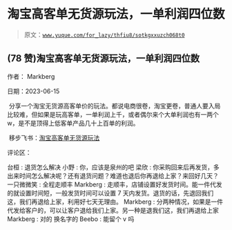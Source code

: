 # 淘宝高客单无货源玩法，一单利润四位数

> 原文：[`www.yuque.com/for_lazy/thfiu8/sotkgxxuzch068t0`](https://www.yuque.com/for_lazy/thfiu8/sotkgxxuzch068t0)



## (78 赞)淘宝高客单无货源玩法，一单利润四位数 

作者： Markberg 

日期：2023-06-15 

 分享一个淘宝无货源高客单价的玩法。都说电商很卷，淘宝更卷，普通人要入局比较难，但如果是玩高客单，一单利润上千，或者偶尔来个大单利润也有一两个 w，是不是顶得上低客单产品几十上百单的利润。 

 移步飞书：[淘宝高客单无货源玩法](https://iv6ghbv3yvs.feishu.cn/docx/N3dadKnkqohfjSxc12wcTKfpnHc) 

评论区： 

台桓 : 退货怎么解决 小野 : 你，应该是泉州的吧 梁欣 : 你采购回来后再发货，多出来时间怎么解决呢？还有退货问题？难道也退后你再退给上家？来回好几天？ 一只微微笑 : 全程走顺丰 Markberg : 走顺丰，店铺设置好发货时间。能一件代发的就设置时间短，一般发货时间可以设置 7 天内发货。退货的话，先退回我们这，我们再退给上家，利用好七天无理由。 Markberg : 分两种情况，如果是一件代发给客户的，可以让客户退给我们上家。另一种是退我们这，我们再退给上家 Markberg : 对的 换名字的 Beebo : 能留个 v 吗
